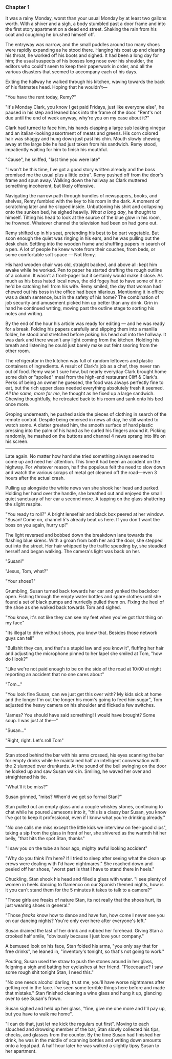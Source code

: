 ### Chapter 1

It was a rainy Monday, worst than your usual Monday by at least two 
gallons worth. With a shiver and a sigh, a body stumbled past a door 
frame and into the first story apartment on a dead end street. 
Shaking the rain from his coat and coughing he brushed himself off. 

The entryway was narrow, and the small puddles around too many shoes 
were rapidly expanding as he stood there. Hanging his coat up and 
clearing his throat, he worked off his boots and sighed. It 
had been a long day for him; the usual suspects of his bosses long 
nose over his shoulder, the editors who could't seem to keep their 
paperwork in order, and all the various disasters that seemed to 
accompany each of his days.

Exiting the hallway he walked through his kitchen, waving towards 
the back of his flatmates head. Hoping that he wouldn't—

"You have the rent today, Remy?"

"It's Monday Clark, you know I get paid Fridays, just like everyone 
else", he paused in his step and leaned back into the frame of the 
door. "Rent's not due until the end of week anyway, why're you on 
my case about it?" 

Clark had turned to face him, his hands clasping a large sub leaking
vinegar and an italian-looking assortment of meats and greens. His corn
colored hair was shaggy and hung down just past his chin. Mouth slowly
chewing away at the large bite he had just taken from his sandwich. Remy
stood, impatiently waiting for him to finish his mouthful. 

"Cause", he sniffed, "last time you were late" 

"I won't be this time, I've got a good story written already and the boss 
promised me the usual plus a little extra". Remy pushed off from the door's
frame and spun away. Walking down the hallway as Clark muttered something 
incoherent, but likely offensive. 

Navigating the narrow path through bundles of newspapers, books, and 
shelves, Remy fumbled with the key to his room in the dark. A moment 
of scratching later and he slipped inside. Unbuttoning his shirt and
collapsing onto the sunken bed, he sighed heavily. _What a long day_, he
thought to himself. Tilting his head to look at the source of the blue
glow in his room, he frowned. Whatever channel the television had been
on had gone out. 

Remy shifted up in his seat, pretending his best to be part vegetable.
But soon enough the quiet was ringing in his ears, and he was pulling
out the desk chair. Settling into the wooden frame and shuffling papers
in search of a pen. A lot of people he knew wrote from their couches,
from beds, or some comfortable soft space — Not Remy.

His hard wooden chair was old, straight backed, and above all: kept him
awake while he worked. Pen to paper he started drafting the rough
outline of a column. It wasn't a front-pager but it certainly would make
it close. As much as his boss hated local news, the old fogey had to
have some of it or he'd be catching hell from his wife. Remy smiled, the
day that woman had chewed out his boss in the office had been hilarious.
Mentioning it in office was a death sentence, but in the safety of his
home? The combination of job security and amusement picked him up better
than any drink. Grin in hand he continued writing, moving past the
outline stage to sorting his notes and writing.

By the end of the hour his article was ready for editing — and he was
ready for a break. Folding his papers carefully and slipping them into a
manilla folder, he stood and stretched before poking his head out into
the hallway. It was dark and there wasn't any light coming from the
kitchen. Holding his breath and listening he could just barely make out
feint snoring from the other room.

The refrigerator in the kitchen was full of random leftovers and plastic
containers of ingredients. A result of Clark's job as a chef, they never
ran out of food. Remy wasn't sure how, but nearly everyday Clark brought
home some dish or "spoiled" meal from the high-end restaurant Cliff &
Clark's. Perks of being an owner he guessed, the food was always perfectly 
fine to eat, but the rich upper class needed everything absolutely fresh 
it seemed. _All the same, more for me_, he thought as he fixed up a large 
sandwich. Chewing thoughtfully, he retreated back to his room and sank 
onto his bed once more.

Groping underneath, he pushed aside the pieces of clothing in search of 
the remote control. Despite being emersed in news all day, he still wanted 
to watch some. A clatter greeted him, the smooth surface of hard plastic 
pressing into the palm of his hand as he curled his fingers around it. 
Picking randomly, he mashed on the buttons and channel 4 news sprang into 
life on his screen.

<hr>

Late again. No matter how hard she tried something always seemed to come
up and need her attention. This time it had been an accident on the
highway. For whatever reason, half the populous felt the need to slow 
down and watch the various scraps of metal get cleaned off the road—even 
3 hours after the actual crash.

Pulling up alongside the white news van she shook her head and parked.
Holding her hand over the handle, she breathed out and enjoyed the small
quiet sanctuary of her car a second more. A tapping on the glass
shattering the slight respite.

"You ready to roll?" A bright lenseflair and black box peered at her
window. "Susan! Come on, channel 5's already beat us here. If you don't
want the boss on you again, hurry up!"

The light reversed and bobbed down the breakdown lane towards the
flashing blue sirens. With a groan from both her and the door, she
stepped out into the street. Her hair whipped by the traffic speeding
by, she steadied herself and began walking. The camera's light was back
on her.

"Susan!"

"Jesus, Tom, what?"

"Your shoes?"

Grumbling, Susan turned back towards her car and yanked the backdoor
open. Fishing through the empty water bottles and spare clothes until
she found a set of black pumps and hurriedly pulled them on. Fixing the
heel of the shoe as she walked back towards Tom and sighed.

"You know, it's not like they can see my feet when you've got that thing
on my face"

"Its illegal to drive without shoes, you know that. Besides those
network guys can tell"

"Bullshit they can, and that's a stupid law and you know it", fluffing
her hair and adjusting the microphone pinned to her lapel she smiled at
Tom, "how do I look?"

"Like we're not paid enough to be on the side of the road at 10:00 at
night reporting an accident that no one cares about"

"Tom..."

"You look fine Susan, can we just get this over with? My kids sick at
home and the longer I'm out the longer his mom's going to feed him
sugar", Tom adjusted the heavy camera on his shoulder and flicked a few
switches.

"James? You should have said something! I would have brought? Some soup.
I was just at the—"

"Susan..."

"Right, right. Let's roll Tom"

<hr>

Stan stood behind the bar with his arms crossed, his eyes scanning the
bar for empty drinks while he maintained half an intelligent
conversation with the 2 slumped over drunkards. At the sound of the bell
swinging on the door he looked up and saw Susan walk in. Smiling, he
waved her over and straightened his tie.

"What'll it be miss?"

Susan grinned, "miss? When'd we get so formal Stan?"

Stan pulled out an empty glass and a couple whiskey stones, continuing
to chat while he poured Jamesons into it, "this is a classy bar Susan,
you know I've got to keep it professional, even if I know what you're
drinking already."

"No one calls me miss except the little kids we interview on feel-good
clips", taking a sip from the glass in front of her, she shivered as the
warmth hit her belly, "that hits the spot Stan, thanks"

"I saw you on the tube an hour ago, mighty awful looking accident"

"Why do you think I'm here? If I tried to sleep after seeing what the
clean up crews were dealing with I'd have nightmares." She reached down
and peeled off her shoes, "worst part is that I have to stand there in
heels."

Chuckling, Stan shook his head and filled a glass with water. "I see
plenty of women in heels dancing to flamenco on our Spanish themed
nights, how is it you can't stand them for the 5 minutes it takes to
talk to a camera?"

"Those girls are freaks of nature Stan, its not really that the shoes
hurt, its just wearing shoes in general."

"Those _freaks_ know how to dance and have fun, how come I never see you
on our dancing nights? You're only ever here after everyone's left."

Susan drained the last of her drink and rubbed her forehead.  Giving
Stan a crooked half smile, "obviously because I just love your company."

A bemused look on his face, Stan folded his arms, "you only say that for
free drinks", he leaned in, "inventory's tonight, so that's not going to
work."

Pouting, Susan used the straw to push the stones around in her glass,
feigning a sigh and batting her eyelashes at her friend. "Pleeeeaase? I
saw some rough shit tonight Stan, I need this."

"No one needs alcohol darling, trust me, you'll have worse nightmares
after getting red in the face. I've seen some terrible things here
before and made that mistake." Stan finished cleaning a wine glass and
hung it up, glancing over to see Susan's frown. 

Susan sighed and held up her glass, "fine, give me one more and I'll pay
up, but you have to walk me home".

"I can do that, just let me kick the regulars out first". Moving to each
slouched and drowsing member of the bar, Stan slowly collected his tips,
checks, and glasses from the counter. By the time Susan had finished her
drink, he was in the middle of scanning bottles and writing down amounts
onto a legal pad. A half hour later he was walked a slightly tipsy Susan
to her apartment.

